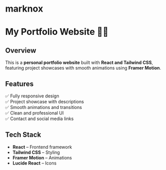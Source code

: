 # marknox
# **My Portfolio Website** 🎨🚀  

## **Overview**  
This is a **personal portfolio website** built with **React and Tailwind CSS**, featuring project showcases with smooth animations using **Framer Motion**.  

## **Features**  
✅ Fully responsive design  
✅ Project showcase with descriptions  
✅ Smooth animations and transitions  
✅ Clean and professional UI  
✅ Contact and social media links  

## **Tech Stack**  
- **React** – Frontend framework  
- **Tailwind CSS** – Styling  
- **Framer Motion** – Animations  
- **Lucide React** – Icons  


